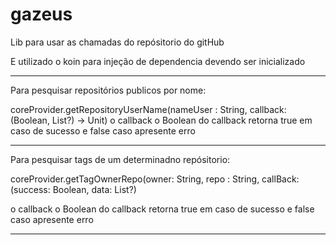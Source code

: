 # gazeus
Lib para usar as chamadas do repósitorio do gitHub

E utilizado o koin para injeção de dependencia devendo ser inicializado

_____________________________________________________________________________________________________________

Para pesquisar repositórios publicos por nome: 

coreProvider.getRepositoryUserName(nameUser : String, callback: (Boolean, List<Repos>?) -> Unit)
o callback o Boolean do callback retorna true em caso de sucesso e false caso apresente erro

_____________________________________________________________________________________________________________

Para pesquisar tags de um determinadno repósitorio:

coreProvider.getTagOwnerRepo(owner: String,
                        repo : String,
                        callBack: (success: Boolean, data: List<TagRepo>?)

o callback o Boolean do callback retorna true em caso de sucesso e false caso apresente erro

_____________________________________________________________________________________________________________

                        
                        



